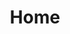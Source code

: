 ---
title: Home
intro: hi there 🖐️, i'm
name: Krishna Sarath
tag: a js dev — with no adjectives attached. works primarily with web technologies.
recentBlog: array iterators cheat sheet - 1
recentBlogLink: ''
---
